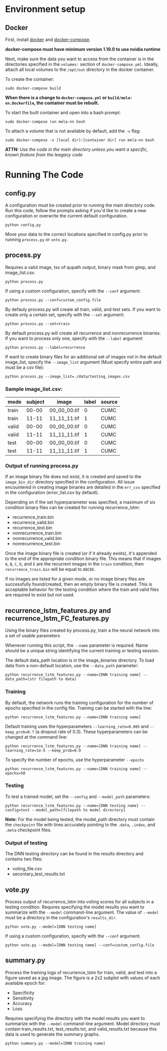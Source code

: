 
# Environment setup
## Docker

First, install [docker](https://docs.docker.com/install/#server) and [docker-compose](https://docs.docker.com/compose/install/).

__docker-compose must have minimum version 1.19.0 to use nvidia runtime__

Next, make sure the data you want to access from the container is in the directories specified in the `volumes:` section of `docker-compose.yml`. Ideally, attach all local volumes to the `/opt/out` directory in the docker container.

To create the container:
```
sudo docker-compose build
```

__When there is a change to `docker-compose.yml` or `build/mela-nn.Dockerfile`, the container must be rebuilt.__

To start the built container and open into a bash prompt:
```
sudo docker-compose run mela-nn bash
```

To attach a volume that is not available by default, add the `-v` flag:
```
sudo docker-compose -v [local dir]:[container dir] run mela-nn bash
```

__ATTN:__ _Use the code in the main directory unless you want a specific, known feature from the leagacy code_

# Running The Code
## config.py
A configuration must be created prior to running the main directory code. 
Run this code, follow the prompts asking if you'd like to create a new configuration or overwrite the current default configuration. 

```
python config.py
```

Move your data to the correct locations specified in config.py prior to running `process.py` or `vote.py`.

## process.py 
Requires a valid image, tsv of qupath output, binary mask from gimp, and image_list.csv. 

```
python process.py
```

If using a custom configuration, specify with the `--conf` argument:
```
python process.py --conf=custom_config.file
```

By defauly process.py will create all train, valid, and test sets. If you want to create only a certain set, specify with the `--set` argument:
```
python process.py --set=train
```

By default process.py will create all recurrence and nonrecurrence binaries. If you want to process only one, specify with the `--label` argument
```
python process.py --label=recurrence
```

If want to create binary files for an additional set of images not in the default image_list, specify the `--image_list` argument (Must specify entire path and must be a csv file):
```
python process.py --image_list=./data/testing_images.csv
```

### Sample image_list.csv:

|  mode  | subject |    image     | label | source |
|--------|---------|--------------|-------|--------|
| train  |  00-00  | 00_00_00.tif |   0   |  CUMC  |
| train  |  11-11  | 11_11_11.tif |   1   |  CUMC  |
| valid  |  00-00  | 00_00_00.tif |   0   |  CUMC  |
| valid  |  11-11  | 11_11_11.tif |   1   |  CUMC  |
| test   |  00-00  | 00_00_00.tif |   0   |  CUMC  |
| test   |  11-11  | 11_11_11.tif |   1   |  CUMC  |

### Output of running process.py
If an image binary file does not exist, it is created and saved to the 
`image_bin_dir` directory specified in the configuration. All issue
encountered in creating image binaries are detailed in the `err_csv` specified in the configuration (error\_list.csv by default).

Depending on if the set hyperparameter was specified, a maximum of six condition binary files can be created for running recurrence_lstm:
* recurrence_train.bin
* recurrence_valid.bin
* recurrence_test.bin
* nonrecurrence_train.bin
* nonrecurrence_valid.bin
* nonrecurrence_test.bin

Once the image binary file is created (or if it already exists), it's appended to the end of the appropriate condition binary file. This means that if images `A`, `B`, `C`, `D`, and `E` are the recurrent images in the `train` condition, then `recurrence_train.bin` will be equal to `ABCDE`.

If no images are listed for a given mode, or no image binary files are successfully found/created, then an empty binary file is created. This is acceptable behavior for the testing condition where the train and valid files are required to exist but not used.

## recurrence\_lstm\_features.py and recurrence\_lstm\_FC\_features.py
Using the binary files created by process.py, train a the neural network into a set of usable parameters

Whenever running this script, the `--name` parameter is required. Name should be a unique string identifying the current training or testing session.

The default data_path location is in the image_binaries directory. 
To load data from a non-default location, use the `--data_path` parameter:
```
python recurrence_lstm_features.py --name=[DNN training name] --data_path=[str filepath to data]
```

### Training
By default, the network runs the training configuration for the number of epochs specified in the config file. Training can be started with the line:
```
python recurrence_lstm_features.py --name=[DNN training name]
```

Default training uses the hyperparameters `--learning_rate=0.005` and 
`--keep_prob=0.7` (a dropout rate of 0.3). These hyperparameters can be changed at the command line:
```
python recurrence_lstm_features.py --name=[DNN training name] --learning_rate=1e-5 --keep_prob=0.9
```

To specify the number of epochs, use the hyperparameter `--epochs`
```
python recurrence_lstm_features.py --name=[DNN training name] --epochs=50
```

### Testing
To test a trained model, set the `--config` and `--model_path` parameters:
```
python recurrence_lstm_features.py --name=[DNN testing name] --config=test --model_path=[filepath to model directory]
```

**Note:** For the model being tested, the model_path directory must contain the `checkpoint` file with lines accurately pointing to the `.data`, `.index`, and `.meta` checkpoint files.

### Output of testing 
The DNN testing directory can be found in the results directory and contains two files:
* voting_file.csv
* secontary_test_results.txt

## vote.py
Process output of recurrence_lstm into voting scores for all subjects in a testing condition. Requires specifying the model results you want to summarize with the `--model` command-line argument. The value of `--model` must be a directory in the configuration's `results_dir`.
```
python vote.py --model=[DNN testing name]
```

 If using a custom configuration, specify with the `--conf` argument.
```
python vote.py --model=[DNN testing name] --conf=custom_config.file
```

## summary.py
Process the training logs of recurrence_lstm for train, valid, and test into a figure saved as a jpg image. The figure is a 2x2 subplot with values of each available epoch for:

* Specificity
* Sensitivity
* Accuracy
* Loss

Requires specifying the directory with the model results you want to summarize with the `--model` command-line argument. Model directory must contain train_results.txt, test_results.txt, and valid_results.txt because this data is used to generate the summary graphs.

```
python summary.py --model=[DNN training name]
```
